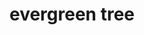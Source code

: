 ---
layout: animals&nature
title: evergreen tree
emoji: evergreen_tree
permalink: 🌲.html
image: assets/img/3moji/evergreen_tree.png
---
